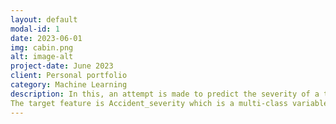 ```yaml
---
layout: default
modal-id: 1
date: 2023-06-01
img: cabin.png
alt: image-alt
project-date: June 2023
client: Personal portfolio
category: Machine Learning
description: In this, an attempt is made to predict the severity of a traffic accident.
The target feature is Accident_severity which is a multi-class variable. The task is to classify this variable based on the other 31 features, The metric used for evaluation is f1-score
---
```


